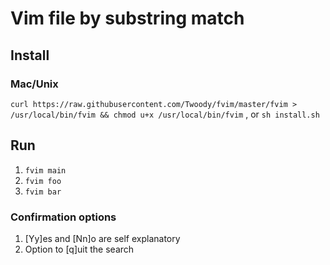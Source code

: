 # Vim file by substring match
## Install
### Mac/Unix
`curl https://raw.githubusercontent.com/Twoody/fvim/master/fvim > /usr/local/bin/fvim && chmod u+x /usr/local/bin/fvim`
, or
`sh install.sh`
## Run
1. `fvim main`
2. `fvim foo`
3. `fvim bar`

### Confirmation options
1. [Yy]es and [Nn]o are self explanatory
2. Option to [q]uit the search
